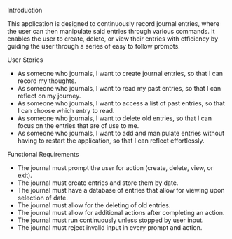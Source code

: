 Introduction

This application is designed to continuously record journal entries, where the user can then manipulate said entries through various
commands. It enables the user to create, delete, or view their entries with efficiency by guiding the user through a series of easy to
follow prompts.

User Stories
- As someone who journals, I want to create journal entries, so that I can record my thoughts.
- As someone who journals, I want to read my past entries, so that I can reflect on my journey.
- As someone who journals, I want to access a list of past entries, so that I can choose which entry to read.
- As someone who journals, I want to delete old entries, so that I can focus on the entries that are of use to me.
- As someone who journals, I want to add and manipulate entries without having to restart the application, so that I can reflect effortlessly.

Functional Requirements
- The journal must prompt the user for action (create, delete, view, or exit).
- The journal must create entries and store them by date.
- The journal must have a database of entries that allow for viewing upon selection of date.
- The journal must allow for the deleting of old entries.
- The journal must allow for additional actions after completing an action.
- The journal must run continuously unless stopped by user input.
- The journal must reject invalid input in every prompt and action.
